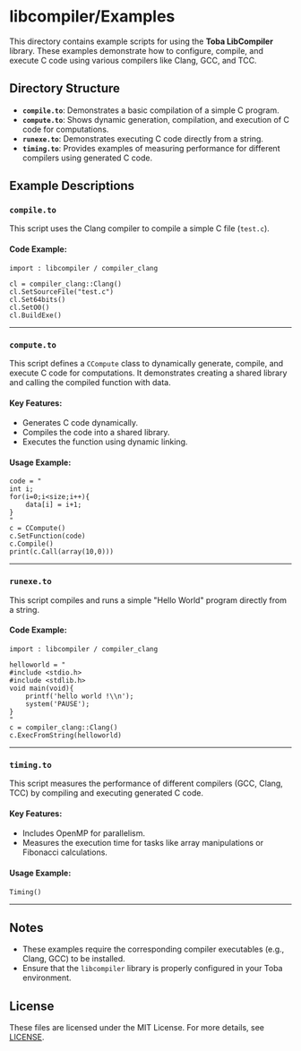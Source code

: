 # libcompiler/Examples

This directory contains example scripts for using the **Toba LibCompiler** library. These examples demonstrate how to configure, compile, and execute C code using various compilers like Clang, GCC, and TCC.

## Directory Structure

- **`compile.to`**: Demonstrates a basic compilation of a simple C program.
- **`compute.to`**: Shows dynamic generation, compilation, and execution of C code for computations.
- **`runexe.to`**: Demonstrates executing C code directly from a string.
- **`timing.to`**: Provides examples of measuring performance for different compilers using generated C code.

## Example Descriptions

### `compile.to`
This script uses the Clang compiler to compile a simple C file (`test.c`).

#### Code Example:
```toba
import : libcompiler / compiler_clang

cl = compiler_clang::Clang()
cl.SetSourceFile("test.c")
cl.Set64bits()
cl.SetO0()
cl.BuildExe()
```

---

### `compute.to`
This script defines a `CCompute` class to dynamically generate, compile, and execute C code for computations. It demonstrates creating a shared library and calling the compiled function with data.

#### Key Features:
- Generates C code dynamically.
- Compiles the code into a shared library.
- Executes the function using dynamic linking.

#### Usage Example:
```toba
code = "
int i;
for(i=0;i<size;i++){
    data[i] = i+1;
}
"
c = CCompute()
c.SetFunction(code)
c.Compile()
print(c.Call(array(10,0)))
```

---

### `runexe.to`
This script compiles and runs a simple "Hello World" program directly from a string.

#### Code Example:
```toba
import : libcompiler / compiler_clang

helloworld = "
#include <stdio.h>
#include <stdlib.h>
void main(void){
    printf('hello world !\\n');
    system('PAUSE');
}
"
c = compiler_clang::Clang()
c.ExecFromString(helloworld)
```

---

### `timing.to`
This script measures the performance of different compilers (GCC, Clang, TCC) by compiling and executing generated C code.

#### Key Features:
- Includes OpenMP for parallelism.
- Measures the execution time for tasks like array manipulations or Fibonacci calculations.

#### Usage Example:
```toba
Timing()
```

---

## Notes
- These examples require the corresponding compiler executables (e.g., Clang, GCC) to be installed.
- Ensure that the `libcompiler` library is properly configured in your Toba environment.

## License
These files are licensed under the MIT License. For more details, see [LICENSE](https://opensource.org/licenses/MIT).